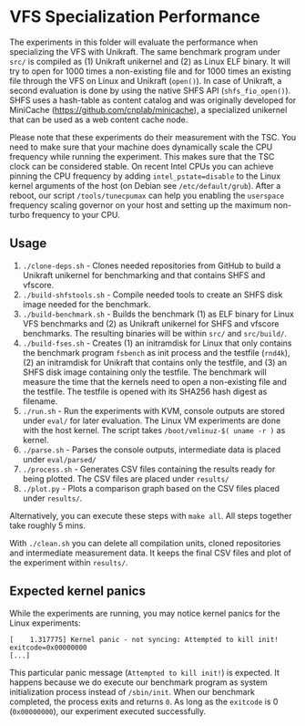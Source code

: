 # VFS Specialization Performance

The experiments in this folder will evaluate the performance
when specializing the VFS with Unikraft.
The same benchmark program under `src/` is compiled as (1) Unikraft
unikernel and (2) as Linux ELF binary. It will try to open for 1000
times a non-existing file and for 1000 times an existing file through
the VFS on Linux and Unikraft (`open()`). In case of Unikraft, a
second evaluation is done by using the native SHFS API
(`shfs_fio_open()`). SHFS uses a hash-table as content catalog and
was originally developed for MiniCache
(<https://github.com/cnplab/minicache>), a specialized unikernel that
can be used as a web content cache node.

Please note that these experiments do their measurement with the TSC.
You need to make sure that your machine does dynamically scale the CPU
frequency while running the experiment. This makes sure that the TSC
clock can be considered stable.
On recent Intel CPUs you can achieve pinning the CPU frequency by
adding `intel_pstate=disable` to the Linux kernel arguments of
the host (on Debian see `/etc/default/grub`). After a reboot, our
script `/tools/tunecpumax` can help you enabling the `userspace`
frequency scaling governor on your host and setting up the maximum
non-turbo frequency to your CPU.

## Usage

1. `./clone-deps.sh` - Clones needed repositories from GitHub to
   build a Unikraft unikernel for benchmarking and that contains
   SHFS and vfscore.
2. `./build-shfstools.sh` - Compile needed tools to create an SHFS
   disk image needed for the benchmark.
3. `./build-benchmark.sh` - Builds the benchmark (1) as ELF binary for
   Linux VFS benchmarks and (2) as Unikraft unikernel for SHFS and
   vfscore benchmarks. The resulting binaries will be within `src/`
   and `src/build/`.
4. `./build-fses.sh` - Creates (1) an initramdisk for Linux that only
   contains the benchmark program `fsbench` as init process and the
   testfile (`rnd4k`), (2) an initramdisk for Unikraft that contains
   only the testfile, and (3) an SHFS disk image containing only the
   testfile.
   The benchmark will measure the time that the kernels need to open a
   non-existing file and the testfile. The testfile is opened with
   its SHA256 hash digest as filename.
5. `./run.sh` - Run the experiments with KVM, console outputs are
   stored under `eval/` for later evaluation. The Linux VM experiments
   are done with the host kernel. The script takes
   `/boot/vmlinuz-$( uname -r )` as kernel.
6. `./parse.sh` - Parses the console outputs, intermediate data is
   placed under `eval/parsed/`
7. `./process.sh` - Generates CSV files containing the results ready
   for being plotted. The CSV files are placed under `results/`
8. `./plot.py` - Plots a comparison graph based on the CSV files placed
   under `results/`.

Alternatively, you can execute these steps with `make all`.
All steps together take roughly 5 mins.

With `./clean.sh` you can delete all compilation units, cloned
repositories and intermediate measurement data. It keeps the final
CSV files and plot of the experiment within `results/`.

## Expected kernel panics

While the experiments are running, you may notice kernel panics for
the Linux experiments:

``` text
[    1.317775] Kernel panic - not syncing: Attempted to kill init! exitcode=0x00000000
[...]
```

This particular panic message (`Attempted to kill init!`) is expected.
It happens because we do execute our benchmark program as system
initialization process instead of `/sbin/init`. When our benchmark
completed, the process exits and returns `0`. As long as the
`exitcode` is 0 (`0x00000000`), our experiment executed successfully.
